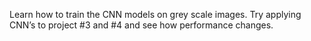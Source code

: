 Learn how to train the CNN models on grey scale images. Try applying CNN’s to project #3 and #4 and see how performance changes.
